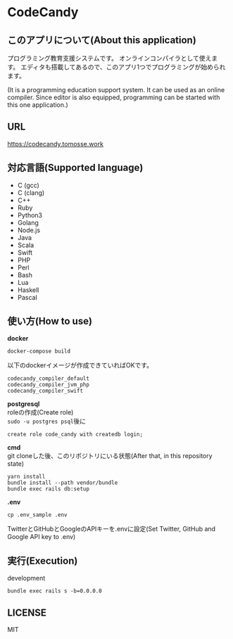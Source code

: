 # CodeCandy

## このアプリについて(About this application)

プログラミング教育支援システムです。
オンラインコンパイラとして使えます。
エディタも搭載してあるので、このアプリ1つでプログラミングが始められます。

(It is a programming education support system.
It can be used as an online compiler.
Since editor is also equipped, programming can be started with this one application.)

## URL
https://codecandy.tomosse.work

## 対応言語(Supported language)

- C (gcc)
- C (clang)
- C++
- Ruby
- Python3
- Golang
- Node.js
- Java
- Scala
- Swift
- PHP
- Perl
- Bash
- Lua
- Haskell
- Pascal

## 使い方(How to use)
__docker__
  
```
docker-compose build
```
以下のdockerイメージが作成できていればOKです。
```
codecandy_compiler_default
codecandy_compiler_jvm_php
codecandy_compiler_swift
```

__postgresql__  
roleの作成(Create role)  
`sudo -u postgres psql`後に
```
create role code_candy with createdb login;
```
__cmd__  
git cloneした後、このリポジトリにいる状態(After that, in this repository state)
```
yarn install
bundle install --path vendor/bundle
bundle exec rails db:setup
```
__.env__
```
cp .env_sample .env
```
TwitterとGitHubとGoogleのAPIキーを.envに設定(Set Twitter, GitHub and Google API key to .env)

## 実行(Execution)
development
```
bundle exec rails s -b=0.0.0.0
```

## LICENSE
MIT
